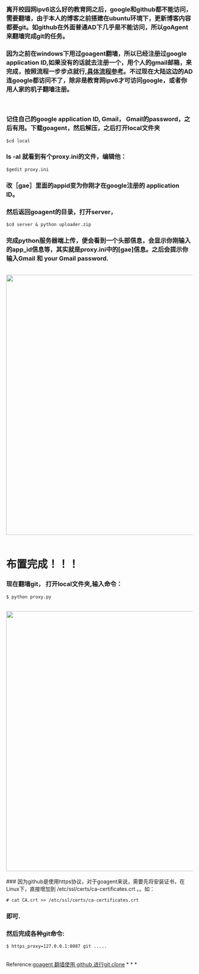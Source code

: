 <!-- 
.. link: 
.. description: 
.. tags: IT , ubuntu
.. date: 2014/07/17 00:44:05
.. title: 在Ubuntu环境安装配置GoAgent
.. slug: install-and-configure-goagent-at-ubuntu
-->


### 离开校园网ipv6这么好的教育网之后，google和github都不能访问，需要翻墙，由于本人的博客之前搭建在ubuntu环境下，更新博客内容都要git。如github在外面普通AD下几乎是不能访问，所以goAgent来翻墙完成git的任务。

<!-- TEASER_END -->

### 因为之前在windows下用过goagent翻墙，所以已经注册过google application ID,如果没有的话就去注册一个，用个人的gmail邮箱，来完成，按照流程一步步点就行,<a href="https://www.x-berry.com/goagent/" target="_blank">具体流程参考</a>。不过现在大陆这边的AD连google都访问不了，除非是教育网ipv6才可访问google，或者你用人家的机子翻墙注册。

<br/>

### 记住自己的google application ID, Gmail， Gmail的password，之后有用。下载goagent，然后解压，之后打开local文件夹

    $cd local
    
### ls -al 就看到有个proxy.ini的文件，编辑他：

    $gedit proxy.ini 
    
### 改［gae］里面的appid变为你刚才在google注册的 application  ID。

### 然后返回goagent的目录，打开server，
    
    $cd server & python uploader.zip
    
### 完成python服务器端上传，便会看到一个头部信息，会显示你刚输入的app_id信息等，其实就是proxy.ini中的[gae]信息。之后会提示你输入Gmail 和 your Gmail password.
<br/>
 <img src="http://ww2.sinaimg.cn/mw1024/67804861tw1eif61dkr9aj20i10bkjta.jpg" width="700"/>
<br/>
<br/>

# 布置完成！！！

### 现在翻墙git， 打开local文件夹,输入命令：

    $ python proxy.py

<br/>
 <img src="http://ww1.sinaimg.cn/mw1024/67804861tw1eif61dzuqwj20go04pgmb.jpg" width="700"/>
<br/>
<br/>
### 因为github是使用https协议，对于goagent来说，需要先将安装证书，在Linux下，直接增加到   /etc/ssl/certs/ca-certificates.crt  。。如： 

    # cat CA.crt >> /etc/ssl/certs/ca-certificates.crt

### 即可.

### 然后完成各种git命令:

    $ https_proxy=127.0.0.1:8087 git .....
    

<br/>
Reference:<a href="https://www.evernote.com/shard/s44/sh/c1082cf7-0afc-4bd2-a066-e3c8108c0c4a/dade7194e0d74ce1183d13641e72fd4c" target="_blank">goagent 翻墙使用 github 进行git clone</a>
 * * *